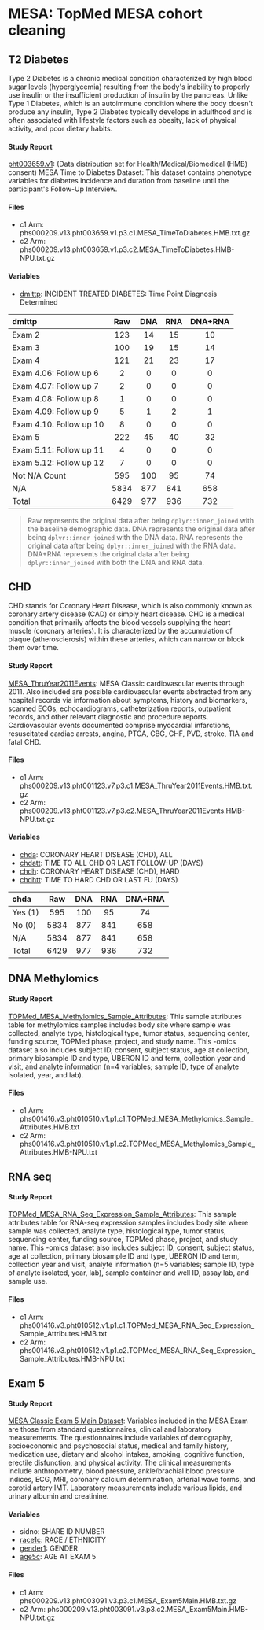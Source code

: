 # MESA: TopMed MESA cohort cleaning

## T2 Diabetes
Type 2 Diabetes is a chronic medical condition characterized by high blood sugar levels (hyperglycemia) resulting from the body's inability to properly use insulin or the insufficient production of insulin by the pancreas. Unlike Type 1 Diabetes, which is an autoimmune condition where the body doesn't produce any insulin, Type 2 Diabetes typically develops in adulthood and is often associated with lifestyle factors such as obesity, lack of physical activity, and poor dietary habits.
#### Study Report
[pht003659.v1](https://www.ncbi.nlm.nih.gov/projects/gap/cgi-bin/dataset.cgi?study_id=phs000209.v13.p3&pht=3659): (Data distribution set for Health/Medical/Biomedical (HMB) consent) MESA Time to Diabetes Dataset: This dataset contains phenotype variables for diabetes incidence and duration from baseline until the participant's Follow-Up Interview.

#### Files
- c1 Arm: phs000209.v13.pht003659.v1.p3.c1.MESA_TimeToDiabetes.HMB.txt.gz
- c2 Arm: phs000209.v13.pht003659.v1.p3.c2.MESA_TimeToDiabetes.HMB-NPU.txt.gz

#### Variables
- [dmittp](https://www.ncbi.nlm.nih.gov/projects/gap/cgi-bin/variable.cgi?study_id=phs000209.v13.p3&phv=197148&phd=1712&pha=&pht=3659&phvf=&phdf=&phaf=&phtf=&dssp=1&consent=&temp=1): INCIDENT TREATED DIABETES: Time Point Diagnosis Determined

| dmittp                | Raw    | DNA     | RNA | DNA+RNA |
| :------------------   | :---:  | :--:    | :--: | :--:   |
| Exam 2                |  123   |  14     |  15  |  10    |
| Exam 3                |  100   |  19     |  15  |  14    |
| Exam 4                |  121   |  21     |  23  |  17    |
| Exam 4.06: Follow up 6|   2    |   0     |   0  |   0    |
| Exam 4.07: Follow up 7|   2    |   0     |   0  |   0    |
| Exam 4.08: Follow up 8|   1    |   0     |   0  |   0    |
| Exam 4.09: Follow up 9|   5    |   1     |   2  |   1    |
| Exam 4.10: Follow up 10|  8    |   0     |   0  |   0    |
| Exam 5                |  222   |  45     |  40  |  32    |
| Exam 5.11: Follow up 11|  4    |   0     |   0  |   0    |
| Exam 5.12: Follow up 12|  7    |   0     |   0  |   0    |
| Not N/A Count         |  595   |  100    |  95  |  74    |
| N/A                   | 5834   |  877    | 841  | 658    |
| Total                 | 6429   |  977    | 936  | 732    |
> Raw represents the original data after being `dplyr::inner_joined` with the baseline demographic data. DNA represents the original data after being `dplyr::inner_joined` with the DNA data. RNA represents the original data after being `dplyr::inner_joined` with the RNA data. DNA+RNA represents the original data after being `dplyr::inner_joined` with both the DNA and RNA data.

## CHD
CHD stands for Coronary Heart Disease, which is also commonly known as coronary artery disease (CAD) or simply heart disease. CHD is a medical condition that primarily affects the blood vessels supplying the heart muscle (coronary arteries). It is characterized by the accumulation of plaque (atherosclerosis) within these arteries, which can narrow or block them over time.
#### Study Report
[MESA_ThruYear2011Events](https://www.ncbi.nlm.nih.gov/projects/gap/cgi-bin/dataset.cgi?study_id=phs000209.v13.p3&pht=1123): MESA Classic cardiovascular events through 2011. Also included are possible cardiovascular events abstracted from any hospital records via information about symptoms, history and biomarkers, scanned ECGs, echocardiograms, catheterization reports, outpatient records, and other relevant diagnostic and procedure reports. Cardiovascular events documented comprise myocardial infarctions, resuscitated cardiac arrests, angina, PTCA, CBG, CHF, PVD, stroke, TIA and fatal CHD.

#### Files
- c1 Arm: phs000209.v13.pht001123.v7.p3.c1.MESA_ThruYear2011Events.HMB.txt.gz
- c2 Arm: phs000209.v13.pht001123.v7.p3.c2.MESA_ThruYear2011Events.HMB-NPU.txt.gz

#### Variables
- [chda](https://www.ncbi.nlm.nih.gov/projects/gap/cgi-bin/variable.cgi?study_id=phs000209.v13.p3&phv=87888&phd=1712&pha=&pht=1123&phvf=&phdf=&phaf=&phtf=&dssp=1&consent=&temp=1): CORONARY HEART DISEASE (CHD), ALL
- [chdatt](https://www.ncbi.nlm.nih.gov/projects/gap/cgi-bin/variable.cgi?study_id=phs000209.v13.p3&phv=87889&phd=1712&pha=&pht=1123&phvf=&phdf=&phaf=&phtf=&dssp=1&consent=&temp=1): TIME TO ALL CHD OR LAST FOLLOW-UP (DAYS)
- [chdh](https://www.ncbi.nlm.nih.gov/projects/gap/cgi-bin/variable.cgi?study_id=phs000209.v13.p3&phv=87886&phd=1712&pha=&pht=1123&phvf=&phdf=&phaf=&phtf=&dssp=1&consent=&temp=1): CORONARY HEART DISEASE (CHD), HARD
- [chdhtt](https://www.ncbi.nlm.nih.gov/projects/gap/cgi-bin/variable.cgi?study_id=phs000209.v13.p3&phv=87887&phd=1712&pha=&pht=1123&phvf=&phdf=&phaf=&phtf=&dssp=1&consent=&temp=1): TIME TO HARD CHD OR LAST FU (DAYS)

| chda                 | Raw    | DNA     | RNA | DNA+RNA |
| :------------------   | :---:  | :--:    | :--: | :--:   |
| Yes (1)               |  595   |  100    |  95  |  74    |
| No (0)                | 5834   |  877    | 841  | 658    |
| N/A                   | 5834   |  877    | 841  | 658    |
| Total                 | 6429   |  977    | 936  | 732    |


## DNA Methylomics
#### Study Report
[TOPMed_MESA_Methylomics_Sample_Attributes](https://www.ncbi.nlm.nih.gov/projects/gap/cgi-bin/dataset.cgi?study_id=phs001416.v3.p1&pht=10510): This sample attributes table for methylomics samples includes body site where sample was collected, analyte type, histological type, tumor status, sequencing center, funding source, TOPMed phase, project, and study name. This -omics dataset also includes subject ID, consent, subject status, age at collection, primary biosample ID and type, UBERON ID and term, collection year and visit, and analyte information (n=4 variables; sample ID, type of analyte isolated, year, and lab).

#### Files
- c1 Arm: phs001416.v3.pht010510.v1.p1.c1.TOPMed_MESA_Methylomics_Sample_Attributes.HMB.txt
- c2 Arm: phs001416.v3.pht010510.v1.p1.c2.TOPMed_MESA_Methylomics_Sample_Attributes.HMB-NPU.txt

## RNA seq
#### Study Report
[TOPMed_MESA_RNA_Seq_Expression_Sample_Attributes](https://www.ncbi.nlm.nih.gov/projects/gap/cgi-bin/dataset.cgi?study_id=phs001416.v3.p1&pht=10512): This sample attributes table for RNA-seq expression samples includes body site where sample was collected, analyte type, histological type, tumor status, sequencing center, funding source, TOPMed phase, project, and study name. This -omics dataset also includes subject ID, consent, subject status, age at collection, primary biosample ID and type, UBERON ID and term, collection year and visit, analyte information (n=5 variables; sample ID, type of analyte isolated, year, lab), sample container and well ID, assay lab, and sample use.

#### Files
- c1 Arm: phs001416.v3.pht010512.v1.p1.c1.TOPMed_MESA_RNA_Seq_Expression_Sample_Attributes.HMB.txt
- c2 Arm: phs001416.v3.pht010512.v1.p1.c2.TOPMed_MESA_RNA_Seq_Expression_Sample_Attributes.HMB-NPU.txt

## Exam 5
#### Study Report
[MESA Classic Exam 5 Main Dataset](https://www.ncbi.nlm.nih.gov/projects/gap/cgi-bin/dataset.cgi?study_id=phs000209.v13.p3&pht=3091): Variables included in the MESA Exam are those from standard questionnaires, clinical and laboratory measurements. The questionnaires include variables of demography, socioeconomic and psychosocial status, medical and family history, medication use, dietary and alcohol intakes, smoking, cognitive function, erectile disfunction, and physical activity. The clinical measurements include anthropometry, blood pressure, ankle/brachial blood pressure indices, ECG, MRI, coronary calcium determination, arterial wave forms, and corotid artery IMT. Laboratory measurements include various lipids, and urinary albumin and creatinine.

#### Variables
- sidno: SHARE ID NUMBER
- [race1c](https://www.ncbi.nlm.nih.gov/projects/gap/cgi-bin/variable.cgi?study_id=phs000209.v13.p3&phv=176008&phd=1712&pha=&pht=3091&phvf=&phdf=&phaf=&phtf=&dssp=1&consent=&temp=1): RACE / ETHNICITY
- [gender1](https://www.ncbi.nlm.nih.gov/projects/gap/cgi-bin/variable.cgi?study_id=phs000209.v13.p3&phv=176009&phd=1712&pha=&pht=3091&phvf=&phdf=&phaf=&phtf=&dssp=1&consent=&temp=1): GENDER
- [age5c](https://www.ncbi.nlm.nih.gov/projects/gap/cgi-bin/variable.cgi?study_id=phs000209.v13.p3&phv=176011&phd=1712&pha=&pht=3091&phvf=&phdf=&phaf=&phtf=&dssp=1&consent=&temp=1): AGE AT EXAM 5

#### Files
- c1 Arm: phs000209.v13.pht003091.v3.p3.c1.MESA_Exam5Main.HMB.txt.gz
- c2 Arm: phs000209.v13.pht003091.v3.p3.c2.MESA_Exam5Main.HMB-NPU.txt.gz























